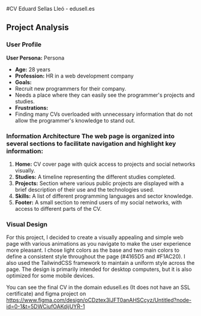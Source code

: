 #CV Eduard Sellas Lleó - edusell.es 

## Project Analysis 

### User Profile 
**User Persona:** Persona 
- **Age:** 28 years 
- **Profession:** HR in a web development company 
- **Goals:** 
- Recruit new programmers for their company. 
- Needs a place where they can easily see the programmer's projects and studies. 
- **Frustrations:** 
- Finding many CVs overloaded with unnecessary information that do not allow the programmer's knowledge to stand out. 

### Information Architecture The web page is organized into several sections to facilitate navigation and highlight key information: 
1. **Home:** CV cover page with quick access to projects and social networks visually. 
2. **Studies:** A timeline representing the different studies completed. 
3. **Projects:** Section where various public projects are displayed with a brief description of their use and the technologies used. 
4. **Skills:** A list of different programming languages and sector knowledge. 
5. **Footer:** A small section to remind users of my social networks, with access to different parts of the CV. 

### Visual Design 

For this project, I decided to create a visually appealing and simple web page with various animations as you navigate to make the user experience more pleasant. I chose light colors as the base and two main colors to define a consistent style throughout the page (#4165D5 and #F1AC20). I also used the TailwindCSS framework to maintain a uniform style across the page. The design is primarily intended for desktop computers, but it is also optimized for some mobile devices.



You can see the final CV in the domain edusell.es (It does not have an SSL certificate) and figma project on https://www.figma.com/design/oCDztex3lJFT0anAHSCcyz/Untitled?node-id=0-1&t=5DWCiufOAKdijUYR-1

